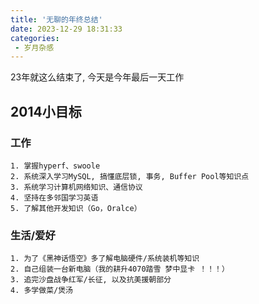 ```yaml
---
title: '无聊的年终总结'
date: 2023-12-29 18:31:33
categories:
 - 岁月杂感
---
```




23年就这么结束了, 今天是今年最后一天工作



## 2014小目标

### 工作

```
1. 掌握hyperf、swoole
2. 系统深入学习MySQL, 搞懂底层锁, 事务, Buffer Pool等知识点
3. 系统学习计算机网络知识、通信协议
4. 坚持在多邻国学习英语
5. 了解其他开发知识（Go，Oralce）
```



### 生活/爱好

```
1. 为了《黑神话悟空》多了解电脑硬件/系统装机等知识
2. 自己组装一台新电脑（我的耕升4070踏雪 梦中显卡 ！！！）
3. 追完沙盘战争红军/长征, 以及抗美援朝部分
4. 多学做菜/煲汤
```


